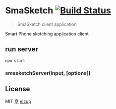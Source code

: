 # SmaSketch [![Build Status](https://travis-ci.org/elzup/smasketch.svg?branch=master)](https://travis-ci.org/elzup/smasketch)

> SmaSketch client application

Smart Phone sketching application client

## run server

```
npm start
```


### smasketchServer(input, [options])

## License

MIT 息 [elzup](http://elzup.com)


